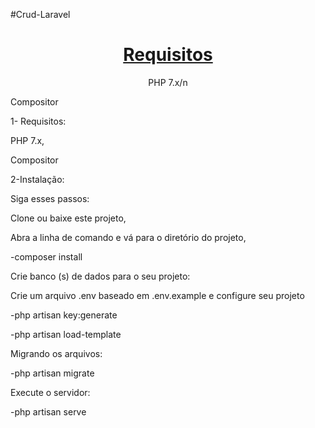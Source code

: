 #Crud-Laravel
<h1 align="center">
    <a href="https://pt-br.reactjs.org/">Requisitos</a>
</h1>
<p align="center">PHP 7.x/n

Compositor</p>

1- Requisitos:

PHP 7.x,

Compositor

2-Instalação:

Siga esses passos:

Clone ou baixe este projeto,

Abra a linha de comando e vá para o diretório do projeto,

-composer install

Crie banco (s) de dados para o seu projeto:

Crie um arquivo .env baseado em .env.example e configure seu projeto

-php artisan key:generate

-php artisan load-template

Migrando os arquivos:

-php artisan migrate

Execute o servidor: 

-php artisan serve
